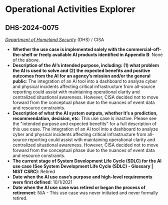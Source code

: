 # Operational Activities Explorer
## DHS-2024-0075
_[Department of Homeland Security](<../3_agency/Department of Homeland Security.md>)_ (DHS) / CISA


+ **Whether the use case is implemented solely with the commercial-off-the-shelf or freely available AI products identified in Appendix B**: None of the above.
+ **Description of the AI’s intended purpose, including: (1) what problem the AI is used to solve and (2) the expected benefits and positive outcomes from the AI for an agency’s mission and/or the general public**: The integration of an AI tool into a dashboard to analyze cyber and physical incidents affecting critical infrastructure from all-source reporting could assist with maintaining operational clarity and centralized situational awareness. However, CISA decided not to move forward from the conceptual phase due to the nuances of event data and resource constraints.
+ **Description of what the AI system outputs, whether it’s a prediction, recommendation, decision, etc**: This use case is inactive. Please see the "intended purpose and expected benefits" for a full description of this use case.
The integration of an AI tool into a dashboard to analyze cyber and physical incidents affecting critical infrastructure from all-source reporting could assist with maintaining operational clarity and centralized situational awareness. However, CISA decided not to move forward from the conceptual phase due to the nuances of event data and resource constraints. 
+ **The current stage of System Development Life Cycle (SDLC) for the AI use case (See System Development Life Cycle (SDLC) - Glossary | NIST CSRC)**: Retired
+ **Date when the AI use case’s purpose and high-level requirements were first defined**: 10/1/2021
+ **Date when the AI use case was retired or began the process of retirement**: N/A - This use case was never initiated and never formally retired.